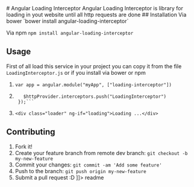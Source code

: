 <snippet>
  <content></content>
# Angular Loading Interceptor
 Angular Loading Interceptor is library for loading in yout website until all http requests are done
## Installation
 Via bower `bower install angular-loading-interceptor`
 
 Via npm `npm install angular-loading-interceptor`
## Usage
First of all load this service in your project you can copy it from the file `LoadingInterceptor.js` or if you install via bower or npm 

1. ```var app = angular.module("myApp", ["loading-interceptor"])```

2. ```app.config(function ($httpProvider) {
      $httpProvider.interceptors.push("LoadingInterceptor")
    });```

3. ```<div class="loader" ng-if="loading">Loading ...</div>```

## Contributing
1. Fork it!
2. Create your feature branch from remote dev branch: `git checkout -b my-new-feature`
3. Commit your changes: `git commit -am 'Add some feature'`
4. Push to the branch: `git push origin my-new-feature`
5. Submit a pull request :D
]]></content>
  <tabTrigger>readme</tabTrigger>
</snippet>
